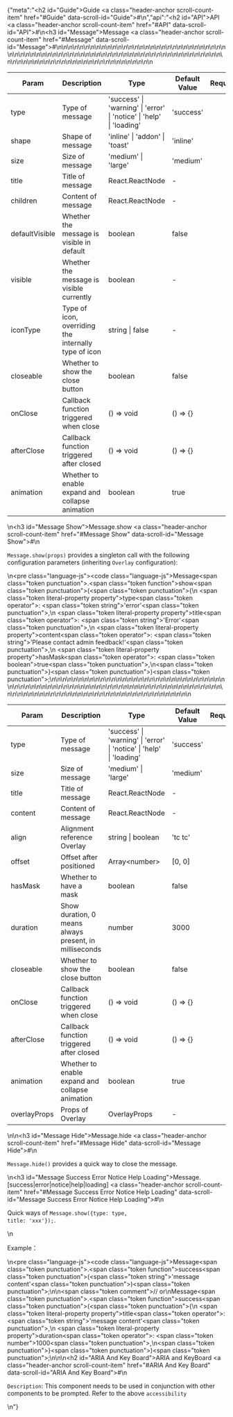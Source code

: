 {"meta":"<h2 id=\"Guide\">Guide <a class=\"header-anchor scroll-count-item\" href=\"#Guide\" data-scroll-id=\"Guide\">#</a></h2>\n","api":"<h2 id=\"API\">API <a class=\"header-anchor scroll-count-item\" href=\"#API\" data-scroll-id=\"API\">#</a></h2>\n<h3 id=\"Message\">Message <a class=\"header-anchor scroll-count-item\" href=\"#Message\" data-scroll-id=\"Message\">#</a></h3>\n<table>\n<thead>\n<tr>\n<th>Param</th>\n<th>Description</th>\n<th>Type</th>\n<th>Default Value</th>\n<th>Required</th>\n</tr>\n</thead>\n<tbody>\n<tr>\n<td>type</td>\n<td>Type of message</td>\n<td>&apos;success&apos; | &apos;warning&apos; | &apos;error&apos; | &apos;notice&apos; | &apos;help&apos; | &apos;loading&apos;</td>\n<td>&apos;success&apos;</td>\n<td></td>\n</tr>\n<tr>\n<td>shape</td>\n<td>Shape of message</td>\n<td>&apos;inline&apos; | &apos;addon&apos; | &apos;toast&apos;</td>\n<td>&apos;inline&apos;</td>\n<td></td>\n</tr>\n<tr>\n<td>size</td>\n<td>Size of message</td>\n<td>&apos;medium&apos; | &apos;large&apos;</td>\n<td>&apos;medium&apos;</td>\n<td></td>\n</tr>\n<tr>\n<td>title</td>\n<td>Title of message</td>\n<td>React.ReactNode</td>\n<td>-</td>\n<td></td>\n</tr>\n<tr>\n<td>children</td>\n<td>Content of message</td>\n<td>React.ReactNode</td>\n<td>-</td>\n<td></td>\n</tr>\n<tr>\n<td>defaultVisible</td>\n<td>Whether the message is visible in default</td>\n<td>boolean</td>\n<td>false</td>\n<td></td>\n</tr>\n<tr>\n<td>visible</td>\n<td>Whether the message is visible currently</td>\n<td>boolean</td>\n<td>-</td>\n<td></td>\n</tr>\n<tr>\n<td>iconType</td>\n<td>Type of icon, overriding the internally type of icon</td>\n<td>string | false</td>\n<td>-</td>\n<td></td>\n</tr>\n<tr>\n<td>closeable</td>\n<td>Whether to show the close button</td>\n<td>boolean</td>\n<td>false</td>\n<td></td>\n</tr>\n<tr>\n<td>onClose</td>\n<td>Callback function triggered when close</td>\n<td>() =&gt; void</td>\n<td>() =&gt; {}</td>\n<td></td>\n</tr>\n<tr>\n<td>afterClose</td>\n<td>Callback function triggered after closed</td>\n<td>() =&gt; void</td>\n<td>() =&gt; {}</td>\n<td></td>\n</tr>\n<tr>\n<td>animation</td>\n<td>Whether to enable expand and collapse animation</td>\n<td>boolean</td>\n<td>true</td>\n<td></td>\n</tr>\n</tbody>\n</table>\n<h3 id=\"Message Show\">Message.show <a class=\"header-anchor scroll-count-item\" href=\"#Message Show\" data-scroll-id=\"Message Show\">#</a></h3>\n<p><code>Message.show(props)</code> provides a singleton call with the following configuration parameters (inheriting <code>Overlay</code> configuration):</p>\n<pre class=\"language-js\"><code class=\"language-js\">Message<span class=\"token punctuation\">.</span><span class=\"token function\">show</span><span class=\"token punctuation\">(</span><span class=\"token punctuation\">{</span>\n    <span class=\"token literal-property property\">type</span><span class=\"token operator\">:</span> <span class=\"token string\">&apos;error&apos;</span><span class=\"token punctuation\">,</span>\n    <span class=\"token literal-property property\">title</span><span class=\"token operator\">:</span> <span class=\"token string\">&apos;Error&apos;</span><span class=\"token punctuation\">,</span>\n    <span class=\"token literal-property property\">content</span><span class=\"token operator\">:</span> <span class=\"token string\">&apos;Please contact admin feedback!&apos;</span><span class=\"token punctuation\">,</span>\n    <span class=\"token literal-property property\">hasMask</span><span class=\"token operator\">:</span> <span class=\"token boolean\">true</span><span class=\"token punctuation\">,</span>\n<span class=\"token punctuation\">}</span><span class=\"token punctuation\">)</span><span class=\"token punctuation\">;</span>\n</code></pre>\n<table>\n<thead>\n<tr>\n<th>Param</th>\n<th>Description</th>\n<th>Type</th>\n<th>Default Value</th>\n<th>Required</th>\n</tr>\n</thead>\n<tbody>\n<tr>\n<td>type</td>\n<td>Type of message</td>\n<td>&apos;success&apos; | &apos;warning&apos; | &apos;error&apos; | &apos;notice&apos; | &apos;help&apos; | &apos;loading&apos;</td>\n<td>&apos;success&apos;</td>\n<td></td>\n</tr>\n<tr>\n<td>size</td>\n<td>Size of message</td>\n<td>&apos;medium&apos; | &apos;large&apos;</td>\n<td>&apos;medium&apos;</td>\n<td></td>\n</tr>\n<tr>\n<td>title</td>\n<td>Title of message</td>\n<td>React.ReactNode</td>\n<td>-</td>\n<td></td>\n</tr>\n<tr>\n<td>content</td>\n<td>Content of message</td>\n<td>React.ReactNode</td>\n<td>-</td>\n<td></td>\n</tr>\n<tr>\n<td>align</td>\n<td>Alignment reference Overlay</td>\n<td>string | boolean</td>\n<td>&apos;tc tc&apos;</td>\n<td></td>\n</tr>\n<tr>\n<td>offset</td>\n<td>Offset after positioned</td>\n<td>Array&lt;number&gt;</td>\n<td>[0, 0]</td>\n<td></td>\n</tr>\n<tr>\n<td>hasMask</td>\n<td>Whether to have a mask</td>\n<td>boolean</td>\n<td>false</td>\n<td></td>\n</tr>\n<tr>\n<td>duration</td>\n<td>Show duration, 0 means always present, in milliseconds</td>\n<td>number</td>\n<td>3000</td>\n<td></td>\n</tr>\n<tr>\n<td>closeable</td>\n<td>Whether to show the close button</td>\n<td>boolean</td>\n<td>false</td>\n<td></td>\n</tr>\n<tr>\n<td>onClose</td>\n<td>Callback function triggered when close</td>\n<td>() =&gt; void</td>\n<td>() =&gt; {}</td>\n<td></td>\n</tr>\n<tr>\n<td>afterClose</td>\n<td>Callback function triggered after closed</td>\n<td>() =&gt; void</td>\n<td>() =&gt; {}</td>\n<td></td>\n</tr>\n<tr>\n<td>animation</td>\n<td>Whether to enable expand and collapse animation</td>\n<td>boolean</td>\n<td>true</td>\n<td></td>\n</tr>\n<tr>\n<td>overlayProps</td>\n<td>Props of Overlay</td>\n<td>OverlayProps</td>\n<td>-</td>\n<td></td>\n</tr>\n</tbody>\n</table>\n<!-- api-extra-start -->\n<h3 id=\"Message Hide\">Message.hide <a class=\"header-anchor scroll-count-item\" href=\"#Message Hide\" data-scroll-id=\"Message Hide\">#</a></h3>\n<p><code>Message.hide()</code> provides a quick way to close the message.</p>\n<h3 id=\"Message Success Error Notice Help Loading\">Message.[success|error|notice|help|loading] <a class=\"header-anchor scroll-count-item\" href=\"#Message Success Error Notice Help Loading\" data-scroll-id=\"Message Success Error Notice Help Loading\">#</a></h3>\n<p>Quick ways of <code>Message.show({type: type, title: &apos;xxx&apos;});</code>.</p>\n<p>Example&#xFF1A;</p>\n<pre class=\"language-js\"><code class=\"language-js\">Message<span class=\"token punctuation\">.</span><span class=\"token function\">success</span><span class=\"token punctuation\">(</span><span class=\"token string\">&apos;message content&apos;</span><span class=\"token punctuation\">)</span><span class=\"token punctuation\">;</span>\n\n<span class=\"token comment\">// or</span>\nMessage<span class=\"token punctuation\">.</span><span class=\"token function\">success</span><span class=\"token punctuation\">(</span><span class=\"token punctuation\">{</span>\n    <span class=\"token literal-property property\">title</span><span class=\"token operator\">:</span> <span class=\"token string\">&apos;message content&apos;</span><span class=\"token punctuation\">,</span>\n    <span class=\"token literal-property property\">duration</span><span class=\"token operator\">:</span> <span class=\"token number\">1000</span><span class=\"token punctuation\">,</span>\n<span class=\"token punctuation\">}</span><span class=\"token punctuation\">)</span><span class=\"token punctuation\">;</span>\n</code></pre>\n<!-- api-extra-end -->\n<h2 id=\"ARIA And Key Board\">ARIA and KeyBoard <a class=\"header-anchor scroll-count-item\" href=\"#ARIA And Key Board\" data-scroll-id=\"ARIA And Key Board\">#</a></h2>\n<p><code>Description</code>: This component needs to be used in conjunction with other components to be prompted. Refer to the above <code>accessibility</code></p>\n"}